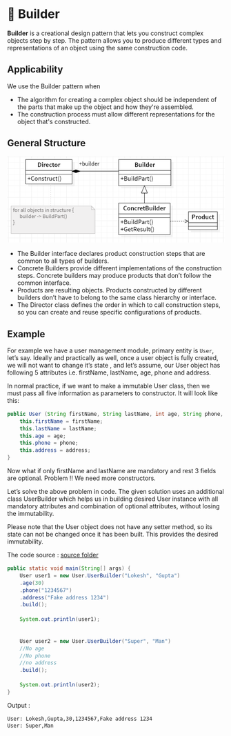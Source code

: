 # 👷 Builder

<b>Builder</b> is a creational design pattern that lets you construct complex objects step by step. The pattern allows you to produce different types and representations of an object using the same construction code.

## Applicability

We use the Builder pattern when

- The algorithm for creating a complex object should be independent of the
  parts that make up the object and how they're assembled.
- The construction process must allow different representations for the object
  that's constructed.

## General Structure

<p align="center">
  <img src="../../images/builder.png" width="700" />
</p>

- The Builder interface declares product construction steps that are common to all types of builders.
- Concrete Builders provide different implementations of the construction steps. Concrete builders may produce products that don’t follow the common interface.
- Products are resulting objects. Products constructed by different builders don’t have to belong to the same class hierarchy or interface.
- The Director class defines the order in which to call construction steps, so you can create and reuse specific configurations of products.

## Example

For example we have a user management module, primary entity is `User`, let’s say. Ideally and practically as well, once a user object is fully created, we will not want to change it’s state , and let’s assume, our User object has following 5 attributes i.e. firstName, lastName, age, phone and address.

In normal practice, if we want to make a immutable User class, then we must pass all five information as parameters to constructor. It will look like this:

```Java
public User (String firstName, String lastName, int age, String phone, String address){
    this.firstName = firstName;
    this.lastName = lastName;
    this.age = age;
    this.phone = phone;
    this.address = address;
}
```

Now what if only firstName and lastName are mandatory and rest 3 fields are optional. Problem !! We need more constructors.

Let’s solve the above problem in code. The given solution uses an additional class UserBuilder which helps us in building desired User instance with all mandatory attributes and combination of optional attributes, without losing the immutability.

Please note that the User object does not have any setter method, so its state can not be changed once it has been built. This provides the desired immutability.

The code source : [source folder](./src)

```Java
public static void main(String[] args) {
    User user1 = new User.UserBuilder("Lokesh", "Gupta")
    .age(30)
    .phone("1234567")
    .address("Fake address 1234")
    .build();

    System.out.println(user1);


    User user2 = new User.UserBuilder("Super", "Man")
    //No age
    //No phone
    //no address
    .build();

    System.out.println(user2);
}
```

Output :

```
User: Lokesh,Gupta,30,1234567,Fake address 1234
User: Super,Man
```
